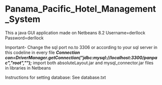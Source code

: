 # Panama_Pacific_Hotel_Management_System
This a java GUI application made on Netbeans 8.2
Username=derllock
Password=derllock

Important- 
Change the sql port no.to 3306 or according to your sql server in this codeline in every file ***Connection con=DriverManager.getConnection("jdbc:mysql://localhost:3300/panpac","root","");***
import both absoluteLayout.jar and mysql_connector.jar files in libraries in Netbeans

Instructions for setting database: See database.txt
